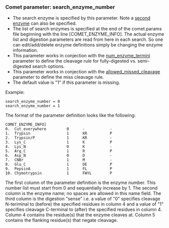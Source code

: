 ### Comet parameter: search_enzyme_number

- The search enzyme is specified by this parameter.  Note a [second enzyme](search_enzyme2_number.html)
can also be specified.
- The list of search enzymes is specified at the end of the comet.params file
beginning with the line [COMET_ENZYME_INFO].  The actual enzyme list and
digestion parameters are read from here in each search.  So one can edit/add/delete
enzyme definitions simply be changing the enzyme information.
- This parameter works in conjection with the [num_enzyme_termini](num_enzyme_termini.html)
parameter to define the cleavage rule for fully-digested vs. semi-digested search options.
- This parameter works in conjection with the [allowed_missed_cleavage](allowed_missed_cleavage.html)
parameter to define the miss cleavage rule.
- The default value is "1" if this parameter is missing.

Example:
```
search_enzyme_number = 0
search_enzyme_number = 1
```


The format of the parameter definition looks like the following:
```
COMET_ENZYME_INFO]
0.  Cut_everywhere         0      -           -
1.  Trypsin                1      KR          P
2.  Trypsin/P              1      KR          -
3.  Lys_C                  1      K           P
4.  Lys_N                  0      K           -
5.  Arg_C                  1      R           P
6.  Asp_N                  0      D           -
7.  CNBr                   1      M           -
8.  Glu_C                  1      DE          P
9.  PepsinA                1      FL          P
10. Chymotrypsin           1      FWYL        P
```

The first column of the parameter definition is the enzyme number. This number list
must start from 0 and sequentially increase by 1.  The second column is the enzyme name;
no spaces are allowed in this name field.  The third column is the digestion "sense"
i.e. a value of "0" specifies cleavage N-teriminal to (before) the specified residues
in column 4 and a value of "1" specifies cleavage C-terminal to (after) the specified
residues in column 4.  Column 4 contains the residue(s) that the enzyme cleaves at.
Column 5 contains the flanking residue(s) that negate cleavage.

